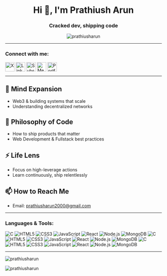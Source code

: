 <h1 align="center">
  Hi 👋, I'm Prathiush Arun
</h1>
<h3 align="center">Cracked dev, shipping code</h3>

<p align="center"> 
  <img src="https://komarev.com/ghpvc/?username=prathiusharun&label=Profile%20views&color=0e75b6&style=flat" alt="prathiusharun" />
</p>

---

<h3 align="left">Connect with me:</h3>
<p align="left">
  <a href="https://x.com/MysticShips_" target="_blank"><img align="center" src="https://cdn.jsdelivr.net/npm/simple-icons@v10/icons/x.svg" alt="X" height="30" width="30" /></a>
  <a href="https://www.linkedin.com/in/prathiusharun-tech/" target="_blank"><img align="center" src="https://cdn.jsdelivr.net/npm/simple-icons@v10/icons/linkedin.svg" alt="LinkedIn" height="30" width="30" /></a>
  <a href="https://substack.com/@prathiusharun" target="_blank"><img align="center" src="https://cdn.jsdelivr.net/npm/simple-icons@v10/icons/substack.svg" alt="Substack" height="30" width="30" /></a>
  <a href="https://medium.com/@prathiusharun" target="_blank"><img align="center" src="https://cdn.jsdelivr.net/npm/simple-icons@v10/icons/medium.svg" alt="Medium" height="30" width="30" /></a>
  <a href="https://portfolio-shadows5-projects.vercel.app/#projects" target="_blank"><img align="center" src="https://cdn.jsdelivr.net/npm/simple-icons@v10/icons/googlechrome.svg" alt="Portfolio" height="30" width="30" /></a>
</p>

---

## 🌱 Mind Expansion
- Web3 & building systems that scale  
- Understanding decentralized networks  

## 💬 Philosophy of Code
- How to ship products that matter  
- Web Development & Fullstack best practices  

## ⚡ Life Lens
- Focus on high-leverage actions  
- Learn continuously, ship relentlessly  

## 📫 How to Reach Me
- Email: [prathiusharun2000@gmail.com](mailto:prathiusharun2000@gmail.com)

---

<h3 align="left">Languages & Tools:</h3>
<p>
  <!-- Synchronized neon pulse badges: staggered gradient shades -->
  <!-- C -->
  <img src="https://img.shields.io/badge/C-%23ff00ff?style=for-the-badge&logo=c&logoColor=white" alt="C"/>
  <!-- HTML5 -->
  <img src="https://img.shields.io/badge/HTML5-%23ff3399?style=for-the-badge&logo=html5&logoColor=white" alt="HTML5"/>
  <!-- CSS3 -->
  <img src="https://img.shields.io/badge/CSS3-%2300ccff?style=for-the-badge&logo=css3&logoColor=white" alt="CSS3"/>
  <!-- JavaScript -->
  <img src="https://img.shields.io/badge/JavaScript-%23ffff33?style=for-the-badge&logo=javascript&logoColor=black" alt="JavaScript"/>
  <!-- React -->
  <img src="https://img.shields.io/badge/React-%23cc33ff?style=for-the-badge&logo=react&logoColor=%2361DAFB" alt="React"/>
  <!-- Node.js -->
  <img src="https://img.shields.io/badge/Node.js-%2300ff33?style=for-the-badge&logo=node.js&logoColor=white" alt="Node.js"/>
  <!-- MongoDB -->
  <img src="https://img.shields.io/badge/MongoDB-%23ff9966?style=for-the-badge&logo=mongodb&logoColor=white" alt="MongoDB"/>
  <!-- Glow duplicates slightly offset for synchronized pulse -->
  <img src="https://img.shields.io/badge/C-%23ff33ff?style=for-the-badge&logo=c&logoColor=white" alt="C"/>
  <img src="https://img.shields.io/badge/HTML5-%23ff66aa?style=for-the-badge&logo=html5&logoColor=white" alt="HTML5"/>
  <img src="https://img.shields.io/badge/CSS3-%2300aaff?style=for-the-badge&logo=css3&logoColor=white" alt="CSS3"/>
  <img src="https://img.shields.io/badge/JavaScript-%23ffff66?style=for-the-badge&logo=javascript&logoColor=black" alt="JavaScript"/>
  <img src="https://img.shields.io/badge/React-%23bb33ff?style=for-the-badge&logo=react&logoColor=%2361DAFB" alt="React"/>
  <img src="https://img.shields.io/badge/Node.js-%2300cc66?style=for-the-badge&logo=node.js&logoColor=white" alt="Node.js"/>
  <img src="https://img.shields.io/badge/MongoDB-%23ffaa66?style=for-the-badge&logo=mongodb&logoColor=white" alt="MongoDB"/>
  <img src="https://img.shields.io/badge/C-%23ff66ff?style=for-the-badge&logo=c&logoColor=white" alt="C"/>
  <img src="https://img.shields.io/badge/HTML5-%23ff00aa?style=for-the-badge&logo=html5&logoColor=white" alt="HTML5"/>
  <img src="https://img.shields.io/badge/CSS3-%2300ffff?style=for-the-badge&logo=css3&logoColor=white" alt="CSS3"/>
  <img src="https://img.shields.io/badge/JavaScript-%23ffff99?style=for-the-badge&logo=javascript&logoColor=black" alt="JavaScript"/>
  <img src="https://img.shields.io/badge/React-%23dd33ff?style=for-the-badge&logo=react&logoColor=%2361DAFB" alt="React"/>
  <img src="https://img.shields.io/badge/Node.js-%2300ff99?style=for-the-badge&logo=node.js&logoColor=white" alt="Node.js"/>
  <img src="https://img.shields.io/badge/MongoDB-%23ffcc66?style=for-the-badge&logo=mongodb&logoColor=white" alt="MongoDB"/>
</p>

---

<p><img align="center" src="https://github-readme-stats.vercel.app/api/top-langs?username=prathiusharun&show_icons=true&locale=en&layout=compact&theme=radical" alt="prathiusharun" /></p>

<p><img align="center" src="https://github-readme-streak-stats.herokuapp.com/?user=prathiusharun&theme=radical" alt="prathiusharun" /></p>

